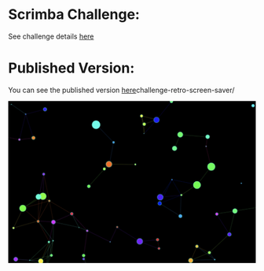 # Scrimba Challenge:
See challenge details [here](https://scrimba.com/learn/weeklychallenge/the-weekly-web-dev-challenge-retro-screensaver-latest-challenge-code-to-win-co4544818831cfb8733bb4632)

# Published Version:
You can see the published version [here](https://thetechjournal.github.io/)challenge-retro-screen-saver/

![image](./images/screen-saver.jpg)